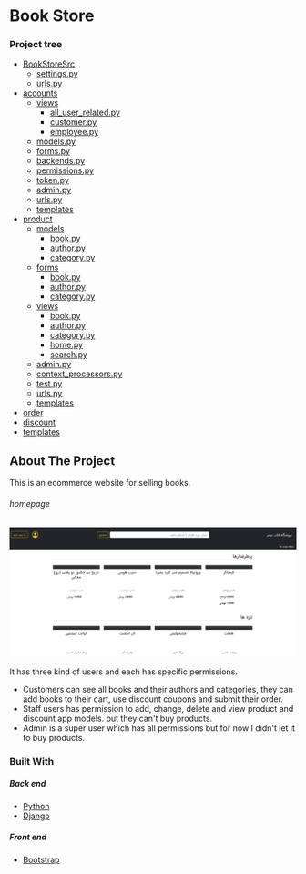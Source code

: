 # Book Store
### Project tree

 * [BookStoreSrc](./BookStoreSrc/BookStoreSrc)
   * [settings.py](./BookStoreSrc/BookStoreSrc/settings.py)
   * [urls.py](./BookStoreSrc/BookStoreSrc/urls.py)
 * [accounts](./BookStoreSrc/accounts)
   * [views](./BookStoreSrc/accounts/views)
     * [all_user_related.py](./BookStoreSrc/accounts/views/all_user_related.py)
     * [customer.py](./BookStoreSrc/accounts/views/customer.py)
     * [employee.py](./BookStoreSrc/accounts/views/employee.py)
   * [models.py](./BookStoreSrc/accounts/models.py)
   * [forms.py](./BookStoreSrc/accounts/forms.py)
   * [backends.py](./BookStoreSrc/accounts/backends.py)
   * [permissions.py](./BookStoreSrc/accounts/permissions.py)
   * [token.py](./BookStoreSrc/accounts/tokens.py)
   * [admin.py](./BookStoreSrc/accounts/admin.py)
   * [urls.py](./BookStoreSrc/accounts/urls.py)
   * [templates](./BookStoreSrc/accounts/templates)
 * [product](./BookStoreSrc/product)
   * [models](./BookStoreSrc/product/models)
     * [book.py](./BookStoreSrc/product/models/book.py)
     * [author.py](./BookStoreSrc/product/models/author.py)
     * [category.py](./BookStoreSrc/product/models/category.py)
   * [forms](./BookStoreSrc/product/forms)
     * [book.py](./BookStoreSrc/product/forms/book.py)
     * [author.py](./BookStoreSrc/product/forms/author.py)
     * [category.py](./BookStoreSrc/product/forms/category.py)
   * [views](./BookStoreSrc/product/views)
     * [book.py](./BookStoreSrc/product/views/book.py)
     * [author.py](./BookStoreSrc/product/views/author.py)
     * [category.py](./BookStoreSrc/product/views/category.py)
     * [home.py](./BookStoreSrc/product/views/home.py)
     * [search.py](./BookStoreSrc/product/views/search.py)
   * [admin.py](./BookStoreSrc/product/admin.py)
   * [context_processors.py](./BookStoreSrc/product/context_processors.py)
   * [test.py](./BookStoreSrc/product/tests.py)
   * [urls.py](./BookStoreSrc/product/urls.py)
   * [templates](./BookStoreSrc/product/templates)
 * [order](./BookStoreSrc/order)
 * [discount](./BookStoreSrc/discount)
 * [templates](./dir3)

## About The Project

This is an ecommerce website for selling books.
###### homepage
![my home page](images/home_page.PNG)

It has three kind of users and each has specific permissions.
* Customers can see all books and their authors and categories, they can add books to their cart, use discount coupons and submit their order.
* Staff users has permission to add, change, delete and view product and discount app models. but they can't buy products.
* Admin is a super user which has all permissions but for now I didn't let it to buy products.

### Built With

##### Back end
* [Python](https://www.python.org/)
* [Django](https://www.djangoproject.com/)
##### Front end
* [Bootstrap](https://getbootstrap.com)


